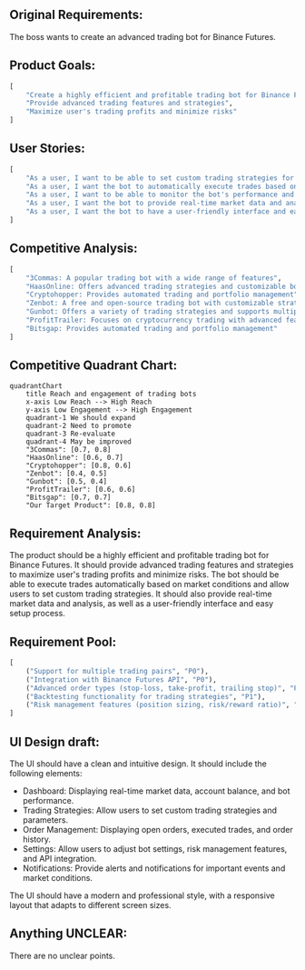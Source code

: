 ## Original Requirements:
The boss wants to create an advanced trading bot for Binance Futures.

## Product Goals:
```python
[
    "Create a highly efficient and profitable trading bot for Binance Futures",
    "Provide advanced trading features and strategies",
    "Maximize user's trading profits and minimize risks"
]
```

## User Stories:
```python
[
    "As a user, I want to be able to set custom trading strategies for the bot",
    "As a user, I want the bot to automatically execute trades based on market conditions",
    "As a user, I want to be able to monitor the bot's performance and adjust settings if needed",
    "As a user, I want the bot to provide real-time market data and analysis",
    "As a user, I want the bot to have a user-friendly interface and easy setup process"
]
```

## Competitive Analysis:
```python
[
    "3Commas: A popular trading bot with a wide range of features",
    "HaasOnline: Offers advanced trading strategies and customizable bots",
    "Cryptohopper: Provides automated trading and portfolio management",
    "Zenbot: A free and open-source trading bot with customizable strategies",
    "Gunbot: Offers a variety of trading strategies and supports multiple exchanges",
    "ProfitTrailer: Focuses on cryptocurrency trading with advanced features",
    "Bitsgap: Provides automated trading and portfolio management"
]
```

## Competitive Quadrant Chart:
```mermaid
quadrantChart
    title Reach and engagement of trading bots
    x-axis Low Reach --> High Reach
    y-axis Low Engagement --> High Engagement
    quadrant-1 We should expand
    quadrant-2 Need to promote
    quadrant-3 Re-evaluate
    quadrant-4 May be improved
    "3Commas": [0.7, 0.8]
    "HaasOnline": [0.6, 0.7]
    "Cryptohopper": [0.8, 0.6]
    "Zenbot": [0.4, 0.5]
    "Gunbot": [0.5, 0.4]
    "ProfitTrailer": [0.6, 0.6]
    "Bitsgap": [0.7, 0.7]
    "Our Target Product": [0.8, 0.8]
```

## Requirement Analysis:
The product should be a highly efficient and profitable trading bot for Binance Futures. It should provide advanced trading features and strategies to maximize user's trading profits and minimize risks. The bot should be able to execute trades automatically based on market conditions and allow users to set custom trading strategies. It should also provide real-time market data and analysis, as well as a user-friendly interface and easy setup process.

## Requirement Pool:
```python
[
    ("Support for multiple trading pairs", "P0"),
    ("Integration with Binance Futures API", "P0"),
    ("Advanced order types (stop-loss, take-profit, trailing stop)", "P1"),
    ("Backtesting functionality for trading strategies", "P1"),
    ("Risk management features (position sizing, risk/reward ratio)", "P2")
]
```

## UI Design draft:
The UI should have a clean and intuitive design. It should include the following elements:
- Dashboard: Displaying real-time market data, account balance, and bot performance.
- Trading Strategies: Allow users to set custom trading strategies and parameters.
- Order Management: Displaying open orders, executed trades, and order history.
- Settings: Allow users to adjust bot settings, risk management features, and API integration.
- Notifications: Provide alerts and notifications for important events and market conditions.

The UI should have a modern and professional style, with a responsive layout that adapts to different screen sizes.

## Anything UNCLEAR:
There are no unclear points.